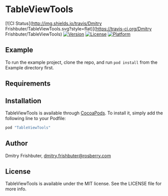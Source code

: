 # TableViewTools

[![CI Status](http://img.shields.io/travis/Dmitry Frishbuter/TableViewTools.svg?style=flat)](https://travis-ci.org/Dmitry Frishbuter/TableViewTools)
[![Version](https://img.shields.io/cocoapods/v/TableViewTools.svg?style=flat)](http://cocoapods.org/pods/TableViewTools)
[![License](https://img.shields.io/cocoapods/l/TableViewTools.svg?style=flat)](http://cocoapods.org/pods/TableViewTools)
[![Platform](https://img.shields.io/cocoapods/p/TableViewTools.svg?style=flat)](http://cocoapods.org/pods/TableViewTools)

## Example

To run the example project, clone the repo, and run `pod install` from the Example directory first.

## Requirements

## Installation

TableViewTools is available through [CocoaPods](http://cocoapods.org). To install
it, simply add the following line to your Podfile:

```ruby
pod "TableViewTools"
```

## Author

Dmitry Frishbuter, dmitry.frishbuter@rosberry.com

## License

TableViewTools is available under the MIT license. See the LICENSE file for more info.
